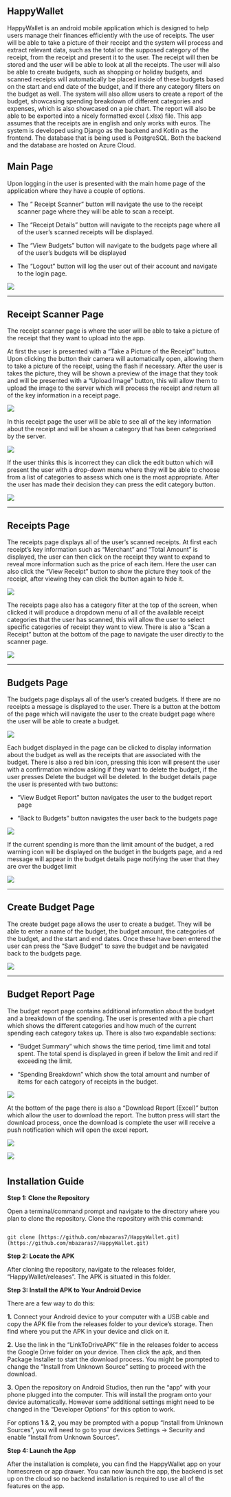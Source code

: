 ## HappyWallet
HappyWallet is an android mobile application which is designed to help users manage their finances efficiently with the use of receipts. The user will be able to take a picture of their receipt and the system will process and extract relevant data, such as the total or the supposed category of the receipt, from the receipt and present it to the user. The receipt will then be stored and the user will be able to look at all the receipts. The user will also be able to create budgets, such as shopping or holiday budgets, and scanned receipts will automatically be placed inside of these budgets based on the start and end date of the budget, and if there any category filters on the budget as well. The system will also allow users to create a report of the budget, showcasing spending breakdown of different categories and expenses, which is also showcased on a pie chart. The report will also be able to be exported into a nicely formatted excel (.xlsx) file. This app assumes that the receipts are in english and only works with euros.
The system is developed using Django as the backend and Kotlin as the frontend. The database that is being used is PostgreSQL. Both the backend and the database are hosted on Azure Cloud.

## Main Page

  

  

Upon logging in the user is presented with the main home page of the application where they have a couple of options.

  

  

- The ” Receipt Scanner” button will navigate the use to the receipt scanner page where they will be able to scan a receipt.

  

- The “Receipt Details” button will navigate to the receipts page where all of the user’s scanned receipts will be displayed.

  

- The “View Budgets” button will navigate to the budgets page where all of the user’s budgets will be displayed

  

- The “Logout” button will log the user out of their account and navigate to the login page.

  

  

![](https://lh7-rt.googleusercontent.com/docsz/AD_4nXf52YltTnoVMOwCzizhvAvSso_Ijn-JHJ4rDTakKI0mropSHkygEozPhOqG5cJCr4OICz54tIs-f9viZFqO_G6ND2LOwkuJFqfDJqJuwvdVQ5HNWoWLsb2ThQa3Fx8V50tHwBUFoQ?key=8-_zyROPyDLur8Ggdi-BX538)

  

  

---

  

## Receipt Scanner Page

  

  

The receipt scanner page is where the user will be able to take a picture of the receipt that they want to upload into the app.

  

  

At first the user is presented with a “Take a Picture of the Receipt” button. Upon clicking the button their camera will automatically open, allowing them to take a picture of the receipt, using the flash if necessary. After the user is takes the picture, they will be shown a preview of the image that they took and will be presented with a “Upload Image” button, this will allow them to upload the image to the server which will process the receipt and return all of the key information in a receipt page.

  

  

![](https://lh7-rt.googleusercontent.com/docsz/AD_4nXc5IL7p9wI_wRJ0SCryYhcKbqZ4giI9C9xERXUisdmwP346vwc57OuQ1oRHS4A9ieDVmahp8KrhS_L4YKEmqM1zoF2c9kVlEVWFQpiM9BGIvG0ESI7WixgByGfglQV9FOIZW4PRkQ?key=8-_zyROPyDLur8Ggdi-BX538)

  

  

In this receipt page the user will be able to see all of the key information about the receipt and will be shown a category that has been categorised by the server.

  

  

![](https://lh7-rt.googleusercontent.com/docsz/AD_4nXedGhd5S6cHAZKUekLpADB53TcLhCFrSNm8opegPg5eLaBHkshUeDSsFWawZD4us9WEH1dKbmXFPpBDoibaja0yDU5-TWujfq6CyGhn-AbiLWooqtq_ggcA7JJw0mVu_6XzE2ZP?key=8-_zyROPyDLur8Ggdi-BX538)

  

  

If the user thinks this is incorrect they can click the edit button which will present the user with a drop-down menu where they will be able to choose from a list of categories to assess which one is the most appropriate. After the user has made their decision they can press the edit category button.

  

  

![](https://lh7-rt.googleusercontent.com/docsz/AD_4nXeJ0er0rHLiJlxgM7GZfL3oX7wTnJv1eFR_LeGHDgUrNBrTiHy3gZblOgYl7eU75hpkZcgckKWi7T_ZeRllOPWJQnu_HkuB6rXg-sS2NchvQ4ur3_nPp-pmmzk6O1bL7nyAWq_K4g?key=8-_zyROPyDLur8Ggdi-BX538)

  

  

---

  

## Receipts Page

  

The receipts page displays all of the user’s scanned receipts. At first each receipt’s key information such as “Merchant” and “Total Amount” is displayed, the user can then click on the receipt they want to expand to reveal more information such as the price of each item. Here the user can also click the “View Receipt” button to show the picture they took of the receipt, after viewing they can click the button again to hide it.

  

  

![](https://lh7-rt.googleusercontent.com/docsz/AD_4nXdaPYpCHUpRRVju4haeWlABGSUdFy4qsXwxss-dpoxJnIy0GEi5aPuft7XHV6Q2B9CaGMDcmsSeB0I7pcIHS-kOerrWcZR0e6OsK0Qq65y6E0LxneBvQKjfPoIfQDCKsgh1aE-S?key=8-_zyROPyDLur8Ggdi-BX538)

  

  

The receipts page also has a category filter at the top of the screen, when clicked it will produce a dropdown menu of all of the available receipt categories that the user has scanned, this will allow the user to select specific categories of receipt they want to view. There is also a “Scan a Receipt” button at the bottom of the page to navigate the user directly to the scanner page.

  

  

![](https://lh7-rt.googleusercontent.com/docsz/AD_4nXcFJNHHGVFEf-EwoSA1a_nL2e207lMAgmusutyHLSNTVt_FtVbSnbslQoAl4r9iKfAQzCWpElyFov9sxINYrQaONdZtparN5KPD6OPuxLHGBoyX0T0SR0JMzibL6Rn7Sex4VYd7XA?key=8-_zyROPyDLur8Ggdi-BX538)

  

  

---

  

## Budgets Page

  

The budgets page displays all of the user’s created budgets. If there are no receipts a message is displayed to the user. There is a button at the bottom of the page which will navigate the user to the create budget page where the user will be able to create a budget.

  

  

![](https://lh7-rt.googleusercontent.com/docsz/AD_4nXewfl1J1KaKDmKRiH3LsAsANlRyZbnqK_s8XVbImk9YnncrDeHf4LqWO_llvMQp3EgYnuUIlnDQcgEbnZnx_aU7cxDqWyN6WXYFQpm09hqu4ulVYSnCFAiX3fbRtYXNgaSiEs3SgA?key=8-_zyROPyDLur8Ggdi-BX538)

  

  

Each budget displayed in the page can be clicked to display information about the budget as well as the receipts that are associated with the budget. There is also a red bin icon, pressing this icon will present the user with a confirmation window asking if they want to delete the budget, if the user presses Delete the budget will be deleted. In the budget details page the user is presented with two buttons:

  

- “View Budget Report” button navigates the user to the budget report page

  

- “Back to Budgets” button navigates the user back to the budgets page

  

![](https://lh7-rt.googleusercontent.com/docsz/AD_4nXcIZW03Z2x5qhJy-Pbx1QgPtmVYhwX0_E79n9IgqwLgCDXc67rWEwXwbWYJcLCLcYAYNWRvyruowR6cpS9kOJPKEhEpQlTqeWuXgqttNnn7swFOCeh8vYBV6Kv6DgsVWA2vWtL7Yg?key=8-_zyROPyDLur8Ggdi-BX538)

  

  

If the current spending is more than the limit amount of the budget, a red warning icon will be displayed on the budget in the budgets page, and a red message will appear in the budget details page notifying the user that they are over the budget limit

  

  

![](https://lh7-rt.googleusercontent.com/docsz/AD_4nXcsBNOLdPr5OUmB1UfFAwqJVYCL1XeOZ6PKpLrtX63eeJPsncx8N5mfykUs_DpPBRgBYTz5_2KzrIgEYbOBJ3jeqzhXImogDKz1CgtDRg8nOW6b_VaGO2-G5u_W8ZgePqcMZFAENA?key=8-_zyROPyDLur8Ggdi-BX538)

  

  

---

  

## Create Budget Page

  

The create budget page allows the user to create a budget. They will be able to enter a name of the budget, the budget amount, the categories of the budget, and the start and end dates. Once these have been entered the user can press the “Save Budget” to save the budget and be navigated back to the budgets page.

  

  

![](https://lh7-rt.googleusercontent.com/docsz/AD_4nXeL9-pnm75_4ugYSRhpxEiJiEQEaGY1IUF_S-ZbwbQUo74N9dOPMhcixW5OsJTHw_9ePw9db_uzpgK9mUse38kUM-YTgX446E3Y_sxt1uanaHd7ymVr6rx66wHdTxxwrqgkzCgt?key=8-_zyROPyDLur8Ggdi-BX538)

  

  

---

  

## Budget Report Page

  

The budget report page contains additional information about the budget and a breakdown of the spending. The user is presented with a pie chart which shows the different categories and how much of the current spending each category takes up. There is also two expandable sections:

  

  

- “Budget Summary” which shows the time period, time limit and total spent. The total spend is displayed in green if below the limit and red if exceeding the limit.

  

- “Spending Breakdown” which show the total amount and number of items for each category of receipts in the budget.

  

![](https://lh7-rt.googleusercontent.com/docsz/AD_4nXd1r5NpSJ6BX-edaoFtg2Fq5P6Hlc0HuSiwAHrD_KaVRl-hTHx-g_AUBU6Dj26Lew_faAuvSfNLQRcvwRPJDNDY2Z7UoLUZ5i0xpPRICyNVEAg7ce9mIavfp5ouR0Wr_E80Cusfiw?key=8-_zyROPyDLur8Ggdi-BX538)

  

  

At the bottom of the page there is also a “Download Report (Excel)” button which allow the user to download the report. The button press will start the download process, once the download is complete the user will receive a push notification which will open the excel report.

  

  

![](https://lh7-rt.googleusercontent.com/docsz/AD_4nXdG-DoFYyiEWrqtix96APXj0ul8nx6oilyd7Ce3IH5Of1NFE1kesMRVntPM4e9Fc6lpVTkx1g6DqVYQQaKr7HDe3rsT7SDSCqqh_eHFbBF7D6SxjhzyUDHaSaCgBPKMiI2drx06xA?key=8-_zyROPyDLur8Ggdi-BX538)

  

  

![](https://lh7-rt.googleusercontent.com/docsz/AD_4nXda8ueJhn2t2Naq841mR4XRAQI8n4BALp2z7zueQIQPdtPALoOA_0UDPwXLN3B0GGC7R3Ihp90b4pbzNfFhHwlI2w_c-3flUyupvX2uJVcHJL1YEwKnFeZcXIK1EwAX8O4OMnxvQA?key=8-_zyROPyDLur8Ggdi-BX538)
#
## Installation Guide
**Step 1: Clone the Repository**

  

Open a terminal/command prompt and navigate to the directory where you plan to clone the repository. Clone the repository with this command:

  

```

git clone [https://github.com/mbazaras7/HappyWallet.git](https://github.com/mbazaras7/HappyWallet.git)

```

**Step 2: Locate the APK**

  

After cloning the repository, navigate to the releases folder, “HappyWallet/releases”. The APK is situated in this folder.

  

**Step 3: Install the APK to Your Android Device**

  

There are a few way to do this:

  

**1.** Connect your Android device to your computer with a USB cable and copy the APK file from the releases folder to your device’s storage. Then find where you put the APK in your device and click on it.

**2.** Use the link in the “LinkToDriveAPK” file in the releases folder to access the Google Drive folder on your device. Then click the apk, and then Package Installer to start the download process. You might be prompted to change the “Install from Unknown Source” setting to proceed with the download.

**3.** Open the repository on Android Studios, then run the “app” with your phone plugged into the computer. This will install the program onto your device automatically. However some additional settings might need to be changed in the “Developer Options” for this option to work.

For options **1** & **2**, you may be prompted with a popup “Install from Unknown Sources”, you will need to go to your devices Settings -> Security and enable “Install from Unknown Sources”.

  

**Step 4: Launch the App**

  

After the installation is complete, you can find the HappyWallet app on your homescreen or app drawer. You can now launch the app, the backend is set up on the cloud so no backend installation is required to use all of the features on the app.